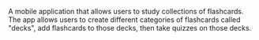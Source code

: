 A mobile application that allows users to study collections of flashcards. The app allows users to create different categories of flashcards called "decks", add flashcards to those decks, then take quizzes on those decks.